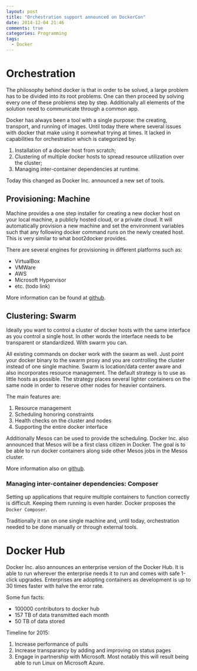 ```yaml
---
layout: post
title: "Orchestration support announced on DockerCon"
date: 2014-12-04 21:46
comments: true
categories: Programming
tags:
  - Docker
---
```

# Orchestration

The philosophy behind docker is that in order to be solved, a large problem has to be divided into its root problems. One can then proceed by solving every one of these problems step by step. Additionally all elements of the solution need to communicate through a common app.

Docker has always been a tool with a single purpose: the creating, transport, and running of images. Until today there where several issues with docker that make using it somewhat trying at times. It lacked in capabilities for orchestration which is categorized by:

1. Installation of a docker host from scratch;
2. Clustering of multiple docker hosts to spread resource utilization over the cluster;
3. Managing inter-container dependencies at runtime.

Today this changed as Docker Inc. announced a new set of tools.

## Provisioning: Machine

Machine provides a one step installer for creating a new docker host on your local machine, a publicly hosted cloud, or a private cloud. It will automatically provision a new machine and set the environment variables such that any following docker command runs on the newly created host. This is very similar to what boot2docker provides.

There are several engines for provisioning in different platforms such as:

* VirtualBox
* VMWare
* AWS
* Microsoft Hypervisor
* etc. (todo link)

More information can be found at [github](https://github.com/docker/machine).

## Clustering: Swarm

Ideally you want to control a cluster of docker hosts with the same interface as you control a single host. In other words the interface needs to be transparent or standardized. With swarm you can.

All existing commands on docker work with the swarm as well. Just point your docker binary to the swarm proxy and you are controlling the cluster instead of one single machine. Swarm is location/data center aware and also incorporates resource management. The default strategy is to use as little hosts as possible. The strategy places several lighter containers on the same node in order to reserve other nodes for heavier containers.

The main features are:

1. Resource management
2. Scheduling honoring constraints
3. Health checks on the cluster and nodes
4. Supporting the entire docker interface

Additionally Mesos can be used to provide the scheduling. Docker Inc. also announced that Mesos will be a first class citizen in Docker. The goal is to be able to run docker containers along side other Mesos jobs in the Mesos cluster.

More information also on [github](https://github.com/docker/swarm).

### Managing inter-container dependencies: Composer

Setting up applications that require multiple containers to function correctly is difficult. Keeping them running is even harder. Docker proposes the `Docker Composer`.

Traditionally it ran on one single machine and, until today, orchestration needed to be done manually or through external tools.


# Docker Hub

Docker Inc. also announces an enterprise version of the Docker Hub. It is able to run wherever the enterprise needs it to run and comes with safe 1-click upgrades. Enterprises are adopting containers as development is up to 30 times faster with halve the error rate.

Some fun facts:

* 100000 contributors to docker hub
* 157 TB of data transmitted each month
* 50 TB of data stored

Timeline for 2015:

1. Increase performance of pulls
2. Increase transparancy by adding and improving on status pages
3. Engage in partnership with Microsoft. Most notably this will result being able to run Linux on Microsoft Azure.

